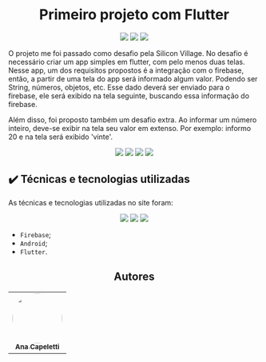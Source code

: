 <h1 align="center"> Primeiro projeto com Flutter </h1>

<p align="center">
  <img src="https://img.shields.io/badge/Android_Studio-3DDC84?style=for-the-badge&logo=android-studio&logoColor=white">
  <img src="http://img.shields.io/static/v1?label=License&message=MIT&color=green&style=for-the-badge"/>
  <img src="http://img.shields.io/static/v1?label=STATUS&message=CONCLUIDO&color=GREEN&style=for-the-badge"/>
</p>

<p>O projeto me foi passado como desafio pela Silicon Village. No desafio é necessário criar um app simples em flutter, com pelo menos duas telas. Nesse app, um dos requisitos propostos é a integração com o firebase, então, a partir de uma tela do app será informado algum valor. Podendo ser String, números, objetos, etc. Esse dado deverá ser enviado para o firebase, ele será exibido na tela seguinte, buscando essa informação do firebase. 

Além disso, foi proposto também um desafio extra. Ao informar um número inteiro, deve-se exibir na tela seu valor em extenso. Por exemplo: informo 20 e na tela será exibido 'vinte'.</p>

<div align="center">
  <img src="https://user-images.githubusercontent.com/75649546/209413924-bba2a62d-c7e6-45aa-a8d5-9e770b1baebb.png">
  <img src="https://user-images.githubusercontent.com/75649546/209413957-aa365f57-8b66-465f-9de9-809d921f10dd.png">
  <img src="https://user-images.githubusercontent.com/75649546/209413980-e0a042ae-e856-412b-8858-3a52ba9ea00c.png">
  <img src="https://user-images.githubusercontent.com/75649546/209414058-c9b314a3-b952-4099-ba4f-2d94d104d9a0.png">
</div>

## ✔️ Técnicas e tecnologias utilizadas

As técnicas e tecnologias utilizadas no site foram:

<p align="center">
  <img src="https://img.shields.io/badge/Android-3DDC84?style=for-the-badge&logo=android&logoColor=white">
  <img src="https://img.shields.io/badge/Flutter-02569B?style=for-the-badge&logo=flutter&logoColor=white"/>
  <img src="https://img.shields.io/badge/firebase-ffca28?style=for-the-badge&logo=firebase&logoColor=black"/>
</p>

- `Firebase`;
- `Android`;
- `Flutter`.

<h2 align="center">Autores</h2>

<table align="center">
  <tr>
    <td align="center">
      <a href="https://github.com/ANACAPELETTI">
        <img style="border-radius: 50%;" src="https://avatars.githubusercontent.com/u/75649546?v=4" width="100px;" alt=""/><br/><sub><b>Ana Capeletti</b></sub>
      </a> <br/>
      <a href="https://github.com/ANACAPELETTI" title="Ana Capeletti"></a>
    </td>
</table>
